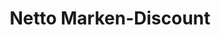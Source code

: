 ---
title: "Netto Marken-Discount"
url: /bad-homburg-v-d-hoehe/netto-marken-discount/
shop: Supermarkt
---